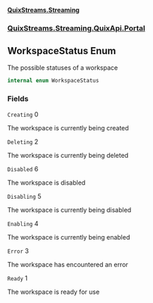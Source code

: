 #### [QuixStreams.Streaming](index.md 'index')
### [QuixStreams.Streaming.QuixApi.Portal](QuixStreams.Streaming.QuixApi.Portal.md 'QuixStreams.Streaming.QuixApi.Portal')

## WorkspaceStatus Enum

The possible statuses of a workspace

```csharp
internal enum WorkspaceStatus
```
### Fields

<a name='QuixStreams.Streaming.QuixApi.Portal.WorkspaceStatus.Creating'></a>

`Creating` 0

The workspace is currently being created

<a name='QuixStreams.Streaming.QuixApi.Portal.WorkspaceStatus.Deleting'></a>

`Deleting` 2

The workspace is currently being deleted

<a name='QuixStreams.Streaming.QuixApi.Portal.WorkspaceStatus.Disabled'></a>

`Disabled` 6

The workspace is disabled

<a name='QuixStreams.Streaming.QuixApi.Portal.WorkspaceStatus.Disabling'></a>

`Disabling` 5

The workspace is currently being disabled

<a name='QuixStreams.Streaming.QuixApi.Portal.WorkspaceStatus.Enabling'></a>

`Enabling` 4

The workspace is currently being enabled

<a name='QuixStreams.Streaming.QuixApi.Portal.WorkspaceStatus.Error'></a>

`Error` 3

The workspace has encountered an error

<a name='QuixStreams.Streaming.QuixApi.Portal.WorkspaceStatus.Ready'></a>

`Ready` 1

The workspace is ready for use